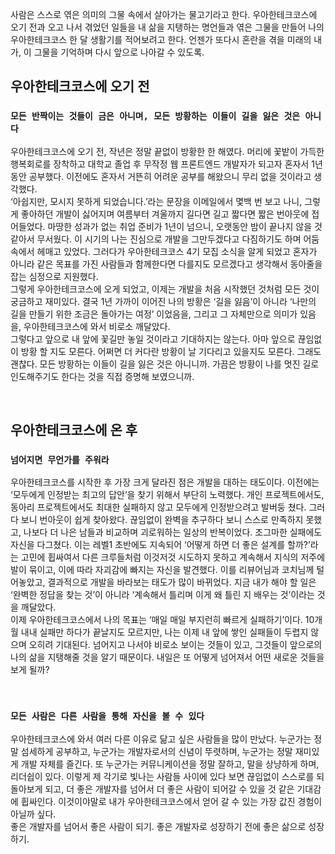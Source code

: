 
사람은 스스로 엮은 의미의 그물 속에서 살아가는 물고기라고 한다. 우아한테크코스에 오기 전과 오고 나서 겪었던 일들을 내 삶을 지탱하는 명언들과 엮은 그물을 만들어 나의 우아한테크코스 한 달 생활기를 적어보려고 한다. 언젠가 또다시 혼란을 겪을 미래의 내가, 이 그물을 기억하며 다시 앞으로 나아갈 수 있도록.


## 우아한테크코스에 오기 전 
### `모든 반짝이는 것들이 금은 아니며, 모든 방황하는 이들이 길을 잃은 것은 아니다`
  우아한테크코스에 오기 전, 작년은 정말 끝없이 방황한 한 해였다. 머리에 꽃밭이 가득한 행복회로를 장착하고 대학교 졸업 후 무작정 웹 프론트엔드 개발자가 되고자 혼자서 1년 동안 공부했다. 이전에도 혼자서 거뜬히 어려운 공부를 해왔으니 무리 없을 것이라고 생각했다. <br/>
  ‘아쉽지만, 모시지 못하게 되었습니다.’라는 문장을 이메일에서 몇백 번 보고 나니, 그렇게 좋아하던 개발이 싫어지며 여름부터 겨울까지 길다면 길고 짧다면 짧은 번아웃에 접어들었다. 마땅한 성과가 없는 취업 준비가 1년이 넘으니, 오랫동안 밤이 끝나지 않을 것 같아서 무서웠다. 이 시기의 나는 진심으로 개발을 그만두겠다고 다짐하기도 하며 어둠 속에서 헤매고 있었다. 
 그러다가 우아한테크코스 4기 모집 소식을 알게 되었고 혼자가 아니라 같은 목표를 가진 사람들과 함께한다면 다를지도 모르겠다고 생각해서 동아줄을 잡는 심정으로 지원했다.  <br/>
 그렇게 우아한테크코스에 오게 되었고, 이제는 개발을 처음 시작했던 것처럼 모든 것이 궁금하고 재미있다.
 결국 1년 가까이 이어진 나의 방황은 ‘길을 잃음’이 아니라 ‘나만의 길을 만들기 위한 조금은 돌아가는 여정’ 이었음을, 그리고 그 자체만으로 의미가 있음을, 우아한테크코스에 와서 비로소 깨달았다. <br/>
 그렇다고 앞으로 내 앞에 꽃길만 놓일 것이라고 기대하지는 않는다. 아마 앞으로 끊임없이 방황 할 지도 모른다. 어쩌면 더 커다란 방황이 날 기다리고 있을지도 모른다. 그래도 괜찮다. 모든 방황하는 이들이 길을 잃은 것은 아니니까. 가끔은 방황이 나를 멋진 길로 인도해주기도 한다는 것을 직접 증명해 보였으니까.

<br/>

## 우아한테크코스에 온 후
### `넘어지면 무언가를 주워라`
 우아한테크코스를 시작한 후 가장 크게 달라진 점은 개발을 대하는 태도이다. 이전에는 ‘모두에게 인정받는 최고의 답안’을 찾기 위해서 부단히 노력했다. 개인 프로젝트에서도, 동아리 프로젝트에서도 최대한 실패하지 않고 모두에게 인정받으려고 발버둥 쳤다. 그러다 보니 번아웃이 쉽게 찾아왔다. 끊임없이 완벽을 추구하다 보니 스스로 만족하지 못했고, 나보다 더 나은 남들과 비교하며 괴로워하는 일상의 반복이었다. 조그마한 실패에도 자신을 다그쳤다. 
 이는 레벨1 초반에도 지속되어 ‘어떻게 하면 더 좋은 설계를 할까?’라는 고민에 휩싸여서 다른 크루들처럼 이것저것 시도하지 못하고 계속해서 지식의 저주에 발이 묶이고, 이에 따라 자괴감에 빠지는 자신을 발견했다. 이를 리뷰어님과 코치님께 털어놓았고, 결과적으로 개발을 바라보는 태도가 많이 바뀌었다. 
 지금 내가 해야 할 일은 ‘완벽한 정답을 찾는 것’이 아니라 ‘계속해서 틀리며 이게 왜 틀린 지 배우는 것’이라는 것을 깨달았다. <br/>
이제 우아한테크코스에서 나의 목표는 ‘매일 매일 부지런히 빠르게 실패하기’이다. 10개월 내내 실패만 하다가 끝날지도 모르지만, 나는 이제 내 앞에 쌓인 실패들이 두렵지 않으며 오히려 기대된다. 넘어지고 나서야 비로소 보이는 것들이 있고, 그것들이 앞으로의 나의 삶을 지탱해줄 것을 알기 때문이다. 내일은 또 어떻게 넘어져서 어떤 새로운 것들을 보게 될까? 

<br/>

### `모든 사람은 다른 사람을 통해 자신을 볼 수 있다`
우아한테크코스에 와서 여러 다른 이유로 닮고 싶은 사람들을 많이 만났다. 
누군가는 정말 섬세하게 공부하고, 누군가는 개발자로서의 신념이 뚜렷하며, 누군가는 정말 재미있게 개발 자체를 즐긴다. 또 누군가는 커뮤니케이션을 정말 잘하고, 말을 상냥하게 하며, 리더쉽이 있다. 
이렇게 제 각기로 빛나는 사람들 사이에 있다 보면 끊임없이 스스로를 되돌아보게 되고, 더 좋은 개발자를 넘어서 더 좋은 사람이 되어갈 수 있을 것 같은 기대감에 휩싸인다. 
이것이야말로 내가 우아한테크코스에서 얻어 갈 수 있는 가장 값진 경험이 아닐까 싶다. <br/>
좋은 개발자를 넘어서 좋은 사람이 되기. 좋은 개발자로 성장하기 전에 좋은 삶으로 성장하기. 


